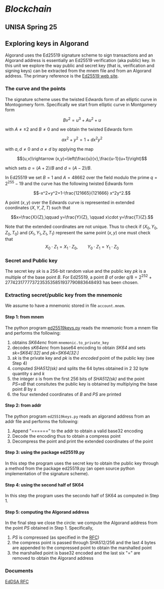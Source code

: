 # *Blockchain*
## UNISA Spring 25 ##

## Exploring keys in Algorand

Algorand uses the Ed25519 signature scheme to sign transactions and an Algorand address is 
essentially an Ed25519 verification (aka public) key.
In this unit we explore the way public and secret key (that is, verification and signing keys) can
be extracted from the mnem file and from an Algorand address.
The primary reference is the [Ed25519 web site](https://ed25519.cr.yp.to/).

### The curve and the points

The signature scheme uses the twisted Edwards form of an elliptic curve in Montogomery form.
Specifically we start from elliptic curve in Montgomery form

$$Bv^2=u^3+Au^2+u$$

with $A\ne\pm 2$ and $B\ne 0$ and we obtain the twisted Edwards form 

$$ax^2+y^2=1+dx^2y^2$$

with $a,d\ne 0$ and $a\ne d$ by applying the map

$$(u,v)\rightarrow (x,y)=\left(\frac{u}{v},\frac{u-1}{u+1}\right)$$

which sets $a=(A+2)/B$ and $d=(A-2)/B$.

In Ed25519 we set $B=1$ and $A=48662$ over the field modulo the prime $q=2^{255}-19$
and the curve has the following 
twisted Edwards form 

$$-x^2+y^2=1-\frac{121665}{121666} x^2y^2.$$

A point $(x,y)$ over the Edwards curve is represented in extended coordinates
$(X,Y,Z,T)$ such that


$$x=\frac{X}{Z},\qquad y=\frac{Y}{Z}, \qquad x\cdot y=\frac{T}{Z}.$$

Note that the extended coordinates are not unique. Thus to check if
$(X_0,Y_0,Z_0,T_0)$ and $(X_1,Y_1,Z_1,T_1)$ represent the same point 
$(x,y)$ one must check that
$$X_0\cdot Z_1=X_1\cdot Z_0,\qquad Y_0\cdot Z_1=Y_1\cdot Z_0$$

### Secret and Public key
The secret key *sk* is a 256-bit random value and the public key *pk* is a multiple
of the base point *B*.
For Ed25519, a point *B* of order $q/8=2^{252}+27742317777372353535851937790883648493$ has been chosen.

### Extracting secret/public key from the mnemonic
We assume to have a mnemonic stored in file ```account.mnem```.

#### Step 1: from mnem
The python program [ed25519keys.py](./ed25519keys.py) reads the mnemonic from a mnem file and 
performs the following:
1. obtains *SK64enc* from ```mnemonic.to_private_key```
2. decodes *sK64enc* from base64 encoding to obtain *SK64* and sets *sk=SK64[:32]* and *pk=SK64[32:]*
3. *sk* is the private key and *pk* is the *encoded* point of the public key (see Step 4)
4. computed *SHA512(sk)* and splits the 64 bytes obtained in 2 32 byte quantity *s* and *k*
5. the integer *s* is from the first 256 bits of *SHA512(sk)* and the point *PS=sB* that consitutes the public key is obtained by multiplying the base point *B* by *s*
6. the four extended coordinates of *B* and *PS* are printed

#### Step 2: from addr
The python program ```ed25519keys.py``` reads an algorand address from an addr file
and performs the following:
1. Append "======" to the addr to obtain a valid base32 encoding
2. Decode the encoding thus to obtain a compress point
3. Decompress the point and print the extended coordinates of the point

#### Step 3: using the package ed25519.py
In this step the program uses the secret key to obtain the public key through a method from
the package ed25519.py (an open source python implementation of the signature scheme).

#### Step 4: using the second half of SK64
In this step the program uses the secondo half of SK64 as computed in Step 1. 


#### Step 5: computing the Algorand address
In the final step we close the circle: we compute the Algorand address from the point *PS* obtained
in Step 1. Specifically,
1. *PS* is compressed (as specified in the [RFC](https://www.rfc-editor.org/rfc/rfc8032#section-5.1.2))
2. the compress point is passed through SHA512/256 and the last 4 bytes are appended to the compressed point to obtain the marshalled point
3. the marshalled point is base32 encoded and the last six "=" are removed to obtain
the Algorand address



### Documents

[EdDSA RFC](https://www.rfc-editor.org/rfc/rfc8032)
